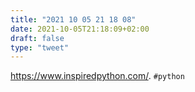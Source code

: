 ```yaml
---
title: "2021 10 05 21 18 08"
date: 2021-10-05T21:18:09+02:00
draft: false
type: "tweet"
---
```

<https://www.inspiredpython.com/>. `#python`
